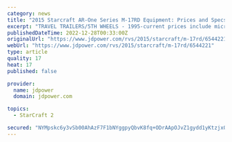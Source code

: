 ```yaml
---
category: news
title: "2015 Starcraft AR-One Series M-17RD Equipment: Prices and Specs"
excerpt: "TRAVEL TRAILERS/5TH WHEELS - 1995-current prices include microwave, air conditioner, awning and AM/FM cassette stereo. 1999 Travelstar models reflect a base price only. In addition to what is standard, Solstice, Travel Star, Travel Star Galaxy Black Pearl ..."
publishedDateTime: 2022-12-28T00:33:00Z
originalUrl: "https://www.jdpower.com/rvs/2015/starcraft/m-17rd/6544221"
webUrl: "https://www.jdpower.com/rvs/2015/starcraft/m-17rd/6544221"
type: article
quality: 17
heat: 17
published: false

provider:
  name: jdpower
  domain: jdpower.com

topics:
  - StarCraft 2

secured: "NYMpskc6y3vSb00AhAzF7F1bNYggpyQbvK8fq+ODrAApOJvZ1gydd1yKtzjxOL1p8Bx1GNEA0WIlJxMt/iogcftr1HKj54ETRzh6021H3BkSOl8pw4B+0UP7VernGfv6qVXf7s/nBPTYTUrqzCmubJwB+NMwnxnKcFJg2uBTNQfMqI1UsD0QHGcG90rS3CLFf4liEhQWSldlmASUo4OyvlDHzatSmCTR2fR5+GJWfL7cfiGTh46JeMtgyG2mfdVPN7yrPQ7yCZ5qQ4u00eQ3Fut7A5NbXn3rbdCQ95/J99TosZ6V43lL6pyLAyWdjRBjXErrqUtKrK3thdIr66bcWf8itYYKysog0dfHK2M+I8M=;eIJ/N7SNM9s4FErtqpq1RQ=="
---
```


